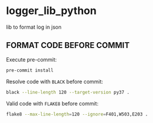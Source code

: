 # logger_lib_python

lib to format log in json


## FORMAT CODE BEFORE COMMIT

Execute pre-commit: 

```bash
pre-commit install
```

Resolve code with `BLACK` before commit:

```bash
black --line-length 120 --target-version py37 .
```

Valid code with `FLAKE8` before commit:

```bash
flake8 --max-line-length=120 --ignore=F401,W503,E203 .
```